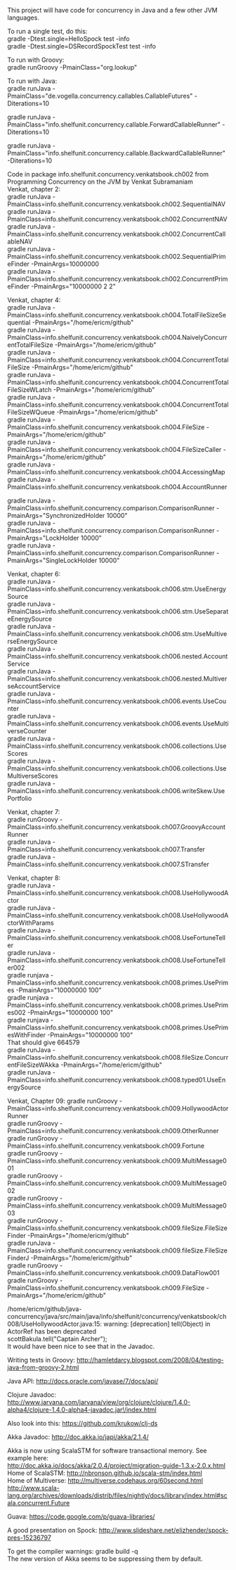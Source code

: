 This project will have code for concurrency in Java and a few other JVM languages.   

To run a single test, do this:  
gradle -Dtest.single=HelloSpock test -info   
gradle -Dtest.single=DSRecordSpockTest test -info  
   

To run with Groovy:   
gradle runGroovy -PmainClass="org.lookup"    

To run with Java:       
gradle runJava -PmainClass="de.vogella.concurrency.callables.CallableFutures" -Diterations=10    

gradle runJava -PmainClass="info.shelfunit.concurrency.callable.ForwardCallableRunner" -Diterations=10    

gradle runJava -PmainClass="info.shelfunit.concurrency.callable.BackwardCallableRunner" -Diterations=10    

Code in package info.shelfunit.concurrency.venkatsbook.ch002 from Programming Concurrency on the JVM by Venkat Subramaniam  
Venkat, chapter 2:   
gradle runJava -PmainClass=info.shelfunit.concurrency.venkatsbook.ch002.SequentialNAV   
gradle runJava -PmainClass=info.shelfunit.concurrency.venkatsbook.ch002.ConcurrentNAV   
gradle runJava -PmainClass=info.shelfunit.concurrency.venkatsbook.ch002.ConcurrentCallableNAV    
gradle runJava -PmainClass=info.shelfunit.concurrency.venkatsbook.ch002.SequentialPrimeFinder -PmainArgs=10000000     
gradle runJava -PmainClass=info.shelfunit.concurrency.venkatsbook.ch002.ConcurrentPrimeFinder -PmainArgs="10000000 2 2"  


Venkat, chapter 4:  
gradle runJava -PmainClass=info.shelfunit.concurrency.venkatsbook.ch004.TotalFileSizeSequential  -PmainArgs="/home/ericm/github"  
gradle runJava -PmainClass=info.shelfunit.concurrency.venkatsbook.ch004.NaivelyConcurrentTotalFileSize  -PmainArgs="/home/ericm/github"     
gradle runJava -PmainClass=info.shelfunit.concurrency.venkatsbook.ch004.ConcurrentTotalFileSize  -PmainArgs="/home/ericm/github"     
gradle runJava -PmainClass=info.shelfunit.concurrency.venkatsbook.ch004.ConcurrentTotalFileSizeWLatch -PmainArgs="/home/ericm/github"     
gradle runJava -PmainClass=info.shelfunit.concurrency.venkatsbook.ch004.ConcurrentTotalFileSizeWQueue -PmainArgs="/home/ericm/github"     
gradle runJava -PmainClass=info.shelfunit.concurrency.venkatsbook.ch004.FileSize -PmainArgs="/home/ericm/github"     
gradle runJava -PmainClass=info.shelfunit.concurrency.venkatsbook.ch004.FileSizeCaller -PmainArgs="/home/ericm/github"     
gradle runJava -PmainClass=info.shelfunit.concurrency.venkatsbook.ch004.AccessingMap     
gradle runJava -PmainClass=info.shelfunit.concurrency.venkatsbook.ch004.AccountRunner     

gradle runJava -PmainClass=info.shelfunit.concurrency.comparison.ComparisonRunner -PmainArgs="SynchronizedHolder 10000"      
gradle runJava -PmainClass=info.shelfunit.concurrency.comparison.ComparisonRunner -PmainArgs="LockHolder 10000"      
gradle runJava -PmainClass=info.shelfunit.concurrency.comparison.ComparisonRunner -PmainArgs="SingleLockHolder 10000"      

Venkat, chapter 6:   
gradle runJava -PmainClass=info.shelfunit.concurrency.venkatsbook.ch006.stm.UseEnergySource    
gradle runJava -PmainClass=info.shelfunit.concurrency.venkatsbook.ch006.stm.UseSeparateEnergySource    
gradle runJava -PmainClass=info.shelfunit.concurrency.venkatsbook.ch006.stm.UseMultiverseEnergySource    
gradle runJava -PmainClass=info.shelfunit.concurrency.venkatsbook.ch006.nested.AccountService   
gradle runJava -PmainClass=info.shelfunit.concurrency.venkatsbook.ch006.nested.MultiverseAccountService   
gradle runJava -PmainClass=info.shelfunit.concurrency.venkatsbook.ch006.events.UseCounter   
gradle runJava -PmainClass=info.shelfunit.concurrency.venkatsbook.ch006.events.UseMultiverseCounter   
gradle runJava -PmainClass=info.shelfunit.concurrency.venkatsbook.ch006.collections.UseScores   
gradle runJava -PmainClass=info.shelfunit.concurrency.venkatsbook.ch006.collections.UseMultiverseScores   
gradle runJava -PmainClass=info.shelfunit.concurrency.venkatsbook.ch006.writeSkew.UsePortfolio      

Venkat, chapter 7:   
gradle runGroovy -PmainClass=info.shelfunit.concurrency.venkatsbook.ch007.GroovyAccountRunner    
gradle runJava -PmainClass=info.shelfunit.concurrency.venkatsbook.ch007.Transfer    
gradle runJava -PmainClass=info.shelfunit.concurrency.venkatsbook.ch007.STransfer    

Venkat, chapter 8:  
gradle runJava -PmainClass=info.shelfunit.concurrency.venkatsbook.ch008.UseHollywoodActor     
gradle runJava -PmainClass=info.shelfunit.concurrency.venkatsbook.ch008.UseHollywoodActorWithParams     
gradle runJava -PmainClass=info.shelfunit.concurrency.venkatsbook.ch008.UseFortuneTeller     
gradle runJava -PmainClass=info.shelfunit.concurrency.venkatsbook.ch008.UseFortuneTeller002     
gradle runjava -PmainClass=info.shelfunit.concurrency.venkatsbook.ch008.primes.UsePrimes -PmainArgs="10000000 100"      
gradle runjava -PmainClass=info.shelfunit.concurrency.venkatsbook.ch008.primes.UsePrimes002 -PmainArgs="10000000 100"      
gradle runjava -PmainClass=info.shelfunit.concurrency.venkatsbook.ch008.primes.UsePrimesWithFinder -PmainArgs="10000000 100"      
That should give  664579    
gradle runJava -PmainClass=info.shelfunit.concurrency.venkatsbook.ch008.fileSize.ConcurrentFileSizeWAkka -PmainArgs="/home/ericm/github"     
gradle runJava -PmainClass=info.shelfunit.concurrency.venkatsbook.ch008.typed01.UseEnergySource    

Venkat, Chapter 09:
gradle runGroovy -PmainClass=info.shelfunit.concurrency.venkatsbook.ch009.HollywoodActorRunner         
gradle runGroovy -PmainClass=info.shelfunit.concurrency.venkatsbook.ch009.OtherRunner         
gradle runGroovy -PmainClass=info.shelfunit.concurrency.venkatsbook.ch009.Fortune    
gradle runGroovy -PmainClass=info.shelfunit.concurrency.venkatsbook.ch009.MultiMessage001   
gradle runGroovy -PmainClass=info.shelfunit.concurrency.venkatsbook.ch009.MultiMessage002   
gradle runGroovy -PmainClass=info.shelfunit.concurrency.venkatsbook.ch009.MultiMessage003   
gradle runGroovy -PmainClass=info.shelfunit.concurrency.venkatsbook.ch009.fileSize.FileSizeFinder -PmainArgs="/home/ericm/github"     
gradle runJava -PmainClass=info.shelfunit.concurrency.venkatsbook.ch009.fileSize.FileSizeFinderJ -PmainArgs="/home/ericm/github"     
gradle runGroovy -PmainClass=info.shelfunit.concurrency.venkatsbook.ch009.DataFlow001        
gradle runGroovy -PmainClass=info.shelfunit.concurrency.venkatsbook.ch009.FileSize -PmainArgs="/home/ericm/github"     


/home/ericm/github/java-concurrency/java/src/main/java/info/shelfunit/concurrency/venkatsbook/ch008/UseHollywoodActor.java:15: warning: [deprecation] tell(Object) in ActorRef has been deprecated    
      scottBakula.tell("Captain Archer");     
It would have been nice to see that in the Javadoc.    


Writing tests in Groovy: http://hamletdarcy.blogspot.com/2008/04/testing-java-from-groovy-2.html   

Java API: http://docs.oracle.com/javase/7/docs/api/    

Clojure Javadoc: http://www.jarvana.com/jarvana/view/org/clojure/clojure/1.4.0-alpha4/clojure-1.4.0-alpha4-javadoc.jar!/index.html   

Also look into this: https://github.com/krukow/clj-ds  

Akka Javadoc: http://doc.akka.io/japi/akka/2.1.4/   

Akka is now using ScalaSTM for software transactional memory. See example here:    
http://doc.akka.io/docs/akka/2.0.4/project/migration-guide-1.3.x-2.0.x.html    
Home of ScalaSTM: http://nbronson.github.io/scala-stm/index.html     
Home of Multiverse: http://multiverse.codehaus.org/60second.html    
http://www.scala-lang.org/archives/downloads/distrib/files/nightly/docs/library/index.html#scala.concurrent.Future    

Guava: https://code.google.com/p/guava-libraries/    

A good presentation on Spock: http://www.slideshare.net/elizhender/spock-pres-15236797    

To get the compiler warnings: gradle build -q   
The new version of Akka seems to be suppressing them by default.  


